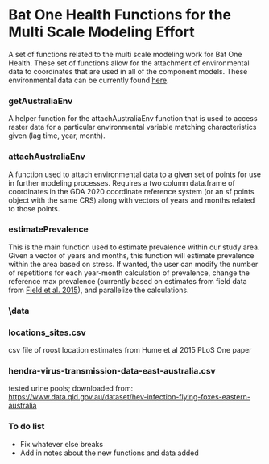 # Bat One Health Functions for the Multi Scale Modeling Effort
A set of functions related to the multi scale modeling work for Bat One Health. These set of functions allow for the attachment of environmental data to coordinates that are used in all of the component models. These environmental data can be currently found [here](https://drive.google.com/drive/folders/1cfwvPG9wID0MgaP332Dt2KXR_zsZXcRR?usp=sharing).

### getAustraliaEnv
A helper function for the attachAustraliaEnv function that is used to access raster data for a particular environmental variable matching characteristics given (lag time, year, month).

### attachAustraliaEnv
A function used to attach environmental data to a given set of points for use in further modeling processes. Requires a two column data.frame of coordinates in the GDA 2020 coordinate reference system (or an sf points object with the same CRS) along with vectors of years and months related to those points.

### estimatePrevalence
This is the main function used to estimate prevalence within our study area. Given a vector of years and months, this function will estimate prevalence within the area based on stress. If wanted, the user can modify the number of repetitions for each year-month calculation of prevalence, change the reference max prevalence (currently based on estimates from field data from [Field et al. 2015](https://doi.org/10.1371/journal.pone.0144055)), and parallelize the calculations. 

### \data

### locations_sites.csv 
csv file of roost location estimates from Hume et al 2015 PLoS One paper

### hendra-virus-transmission-data-east-australia.csv
tested urine pools; downloaded from: https://www.data.qld.gov.au/dataset/hev-infection-flying-foxes-eastern-australia

### To do list
* Fix whatever else breaks
* Add in notes about the new functions and data added
